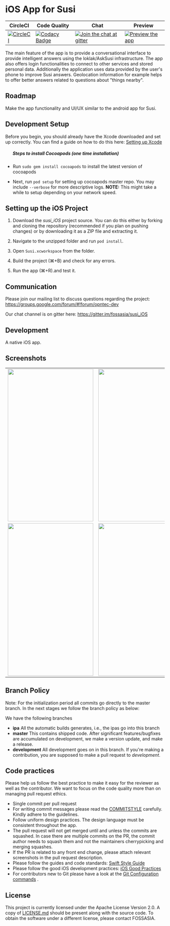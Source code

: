 # iOS App for Susi

| **CircleCI** | **Code Quality** | **Chat** | **Preview** |
|--------------|------------------|----------|-------------|
| [![CircleCI](https://circleci.com/gh/fossasia/susi_iOS.svg?style=svg)](https://circleci.com/gh/fossasia/susi_iOS) | [![Codacy Badge](https://api.codacy.com/project/badge/Grade/4faa165463a44fffbd23f319d78a26ea)](https://www.codacy.com/app/mb/susi_iOS?utm_source=github.com&utm_medium=referral&utm_content=fossasia/susi_iOS&utm_campaign=badger) | [![Join the chat at gitter](https://badges.gitter.im/fossasia/susi_iOS.svg)](https://gitter.im/fossasia/susi_iOS?utm_source=badge&utm_medium=badge&utm_campaign=pr-badge&utm_content=badge) | [![Preview the app](https://img.shields.io/badge/Preview-Appetize.io-orange.svg)](https://appetize.io/app/bngee02t60ambqz5ed3kjgfgkm) |

The main feature of the app is to provide a conversational interface to provide intelligent answers using the loklak/AskSusi infrastructure. The app also offers login functionalities to connect to other services and stored personal data. Additionally the application uses data provided by the user's phone to improve Susi answers. Geolocation information for example helps to offer better answers related to questions about "things nearby".

## Roadmap

Make the app functionality and UI/UX similar to the android app for Susi.

## Development Setup

Before you begin, you should already have the Xcode downloaded and set up correctly. You can find a guide on how to do this here: [Setting up Xcode](https://developer.apple.com/library/content/documentation/IDEs/Conceptual/AppStoreDistributionTutorial/Setup/Setup.html)

##### &nbsp;&nbsp;&nbsp;&nbsp;&nbsp;&nbsp; Steps to install Cocoapods (one time installation)

- Run `sudo gem install cocoapods` to install the latest version of cocoapods

-  Next, run `pod setup` for setting up cocoapods master repo. You may include `--verbose` for more descriptive logs.
**NOTE:** This might take a while to setup depending on your network speed.

## Setting up the iOS Project

1. Download the _susi_iOS_ project source. You can do this either by forking and cloning the repository (recommended if you plan on pushing changes) or by downloading it as a ZIP file and extracting it.

2. Navigate to the unzipped folder and run `pod install`.

3. Open `Susi.xcworkspace` from the folder.

4. Build the project (⌘+B) and check for any errors.

5. Run the app (⌘+R).and test it.

## Communication

Please join our mailing list to discuss questions regarding the project: https://groups.google.com/forum/#!forum/opntec-dev

Our chat channel is on gitter here: https://gitter.im/fossasia/susi_iOS

## Development

A native iOS app.

## Screenshots

<table>
  <tr>
    <td><img src="docs/_static/Screen1.png" height = "480" width="270"></td>
    <td><img src="docs/_static/Screen2.png" height = "480" width="270"></td>
    <td><img src="docs/_static/Screen3.png" height = "480" width="270"></td>
  </tr>
  <tr>
    <td><img src="docs/_static/Screen4.png" height = "480" width="270"></td>
    <td><img src="docs/_static/Screen5.png" height = "480" width="270"></td>
    <td><img src="docs/_static/Screen6.png" height = "480" width="270"></td>
  </tr>
</table>

## Branch Policy

Note: For the initialization period all commits go directly to the master branch. In the next stages we follow the branch policy as below:

We have the following branches
* **ipa**
All the automatic builds generates, i.e., the ipas go into this branch
* **master**
This contains shipped code. After significant features/bugfixes are accumulated on development, we make a version update, and make a release.
* **development**
All development goes on in this branch. If you're making a contribution,
you are supposed to make a pull request to _development_.


## Code practices

Please help us follow the best practice to make it easy for the reviewer as well as the contributor. We want to focus on the code quality more than on managing pull request ethics. 

* Single commit per pull request
* For writing commit messages please read the [COMMITSTYLE](docs/commitStyle.md) carefully. Kindly adhere to the guidelines.
* Follow uniform design practices. The design language must be consistent throughout the app.
* The pull request will not get merged until and unless the commits are squashed. In case there are multiple commits on the PR, the commit author needs to squash them and not the maintainers cherrypicking and merging squashes.
* If the PR is related to any front end change, please attach relevant screenshots in the pull request description.
* Please follow the guides and code standards: [Swift Style Guide](https://github.com/linkedin/swift-style-guide)
* Please follow the good iOS development practices: [iOS Good Practices](https://github.com/futurice/ios-good-practices)
* For contributors new to Git please have a look at the [Git Configuration commands](docs/gitconfiguration.md) .

## License

This project is currently licensed under the Apache License Version 2.0. A copy of [LICENSE.md](https://github.com/fossasia/susi_iOS/blob/master/LICENSE) should be present along with the source code. To obtain the software under a different license, please contact FOSSASIA.


